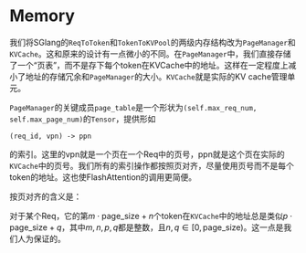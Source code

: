 # Memory

我们将SGlang的`ReqToToken`和`TokenToKVPool`的两级内存结构改为`PageManager`和`KVCache`。这和原来的设计有一点微小的不同。在`PageManager`中，我们直接存储了一个“页表”，而不是存下每个token在KVCache中的地址。这样在一定程度上减小了地址的存储冗余和`PageManager`的大小。`KVCache`就是实际的KV cache管理单元。

`PageManager`的关键成员`page_table`是一个形状为`(self.max_req_num, self.max_page_num)`的`Tensor`，提供形如
```
(req_id, vpn) -> ppn
```
的索引。这里的vpn就是一个页在一个Req中的页号，ppn就是这个页在实际的`KVCache`中的页号。我们所有的索引操作都按照页对齐，尽量使用页号而不是每个token的地址。这也使FlashAttention的调用更简便。

按页对齐的含义是：

对于某个Req，它的第$m \cdot \text{page\_size} + n$个token在`KVCache`中的地址总是类似$p \cdot \text{page\_size} + q$，其中$m,n,p,q$都是整数，且$n, q\in [0, \text{page\_size})$。这一点是我们人为保证的。